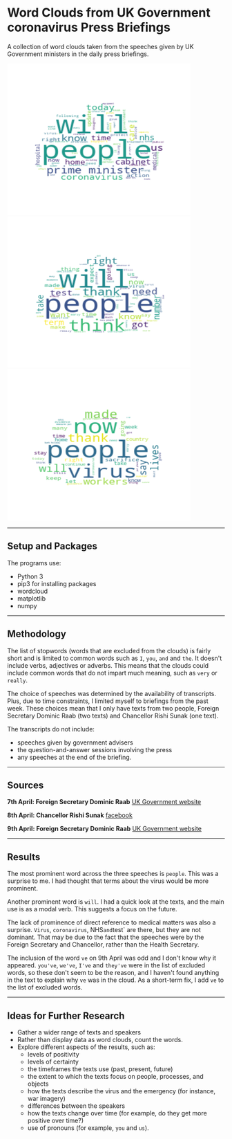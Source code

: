 # Word Clouds from UK Government coronavirus Press Briefings

A collection of word clouds taken from the speeches given by UK Government ministers in the daily press briefings.

<p>
  <img src="7thAprilwordCloud.png" title="7th April" alt="7th April: Dominic Raab" width="425" height="350"/>
  <img src="8thAprilwordCloud.png" title="8th April" alt="8th April: Rishi Sunak" width="425" height="350"/>
  <img src="9thAprilwordCloud.png" title="8th April" alt="9th April: Dominic Raab" width="425" height="350"/>
</p>

---

## Setup and Packages
The programs use:
* Python 3
* pip3 for installing packages
* wordcloud
* matplotlib
* numpy

---

## Methodology
The list of stopwords (words that are excluded from the clouds) is fairly short and is limited to common words such as `I`, `you`, `and` and `the`. It doesn't include verbs, adjectives or adverbs. This means that the clouds could include common words that do not impart much meaning, such as `very` or `really`.

The choice of speeches was determined by the availability of transcripts. Plus, due to time constraints, I limited myself to briefings from the past week. These choices mean that I only have texts from two people, Foreign Secretary Dominic Raab (two texts) and Chancellor Rishi Sunak (one text).

The transcripts do not include:
* speeches given by government advisers
* the question-and-answer sessions involving the press
* any speeches at the end of the briefing.
---

## Sources
__7th April: Foreign Secretary Dominic Raab__
[UK Government website](https://www.gov.uk/government/speeches/foreign-secretarys-statement-on-coronavirus-covid-19-7-april-2020)

__8th April: Chancellor Rishi Sunak__
[facebook](https://www.facebook.com/itvnews/videos/1017549141973687/?__so__=serp_videos_tab)

__9th April: Foreign Secretary Dominic Raab__
[UK Government website](https://www.gov.uk/government/speeches/foreign-secretarys-statement-on-coronavirus-covid-19-9-april-2020)

---

## Results
The most prominent word across the three speeches is `people`. This was a surprise to me. I had thought that terms about the virus would be more prominent.

Another prominent word is  `will`. I had a quick look at the texts, and the main use is as a modal verb. This suggests a focus on the future.

The lack of prominence of direct reference to medical matters was also a surprise. `Virus`, `coronavirus`, NHS` and `test` are there, but they are not dominant. That may be due to the fact that the speeches were by the Foreign Secretary and Chancellor, rather than the Health Secretary.

The inclusion of the word `ve` on 9th April was odd and I don't know why it appeared. `you've`, `we've`, `I've` and `they've` were in the list of excluded words, so these don't seem to be the reason, and I haven't found anything in the text to explain why `ve` was in the cloud. As a short-term fix, I add `ve` to the list of excluded words.

---

## Ideas for Further Research
* Gather a wider range of texts and speakers
* Rather than display data as word clouds, count the words.
* Explore different aspects of the results, such as:
  * levels of positivity
  * levels of certainty
  * the timeframes the texts use (past, present, future)
  * the extent to which the texts focus on people, processes, and objects
  * how the texts describe the virus and the emergency (for instance, war imagery)
  * differences between the speakers
  * how the texts change over time (for example, do they get more positive over time?)
  * use of pronouns (for example, `you` and `us`).
